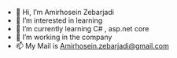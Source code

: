 - 👋 Hi, I’m Amirhosein Zebarjadi
- 👀 I’m interested in learning
- 🌱 I’m currently learning C# , asp.net core 
- 💞️ I’m working in the company
- 📫  My Mail is Amirhosein.zebarjadi@gmail.com

<!---
amirhoseinzebarjadi/amirhoseinzebarjadi is a ✨ special ✨ repository because its `README.md` (this file) appears on your GitHub profile.
You can click the Preview link to take a look at your changes.
--->
